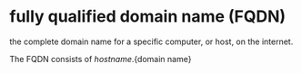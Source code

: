 # fully qualified domain name (FQDN)
the complete domain name for a specific computer, or host, on the internet.

The FQDN consists of ${hostname}.${domain name}

